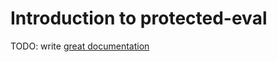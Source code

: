 # Introduction to protected-eval

TODO: write [great documentation](http://jacobian.org/writing/what-to-write/)
